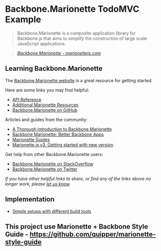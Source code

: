 # Backbone.Marionette TodoMVC Example

> Backbone.Marionette is a composite application library for Backbone.js that aims to simplify the construction of large scale JavaScript applications.

> _[Backbone.Marionette - marionettejs.com](http://marionettejs.com)_


## Learning Backbone.Marionette

The [Backbone.Marionette website](http://marionettejs.com) is a great resource for getting started.

Here are some links you may find helpful:

* [API Reference](http://marionettejs.com/docs/current/)
* [Additional Marionette Resources](http://marionettejs.com/additional-resources/)
* [Backbone.Marionette on GitHub](https://github.com/marionettejs/backbone.marionette)

Articles and guides from the community:

* [A Thorough Introduction to Backbone.Marionette](http://coding.smashingmagazine.com/2013/02/11/introduction-backbone-marionette)
* [Backbone Marionette: Better Backbone Apps](http://www.joezimjs.com/javascript/backbone-marionette-better-backbone-apps)
* [Marionette Guides](https://www.gitbook.com/book/marionette/marionette-guides/details)
* [Marionette.js v3. Getting started with new version](http://blog.marionettejs.com/2016/08/23/marionette-v3/index.html)

Get help from other Backbone.Marionette users:

* [Backbone.Marionette on StackOverflow](http://stackoverflow.com/questions/tagged/backbone.marionette)
* [Backbone.Marionette on Twitter](http://twitter.com/marionettejs)

_If you have other helpful links to share, or find any of the links above no longer work, please [let us know](https://github.com/tastejs/todomvc/issues)._


## Implementation

* [Simple setups with different build tools](https://github.com/marionettejs/marionette-integrations)

## This project use Marionette + Backbone Style Guide - https://github.com/quipper/marionette-style-guide